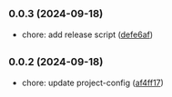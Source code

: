 ## <small>0.0.3 (2024-09-18)</small>

* chore: add release script ([defe6af](https://github.com/novlan1/plugin-light/commits/defe6af))



## <small>0.0.2 (2024-09-18)</small>

* chore: update project-config ([af4ff17](https://github.com/novlan1/plugin-light/commits/af4ff17))



